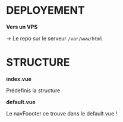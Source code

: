 # DEPLOYEMENT

**Vers un VPS**

-> Le repo sur le serveur `/var/www/html`


# STRUCTURE

**index.vue**

Prédefinis la structure


**default.vue**

Le navFoooter ce trouve dans le default.vue !
